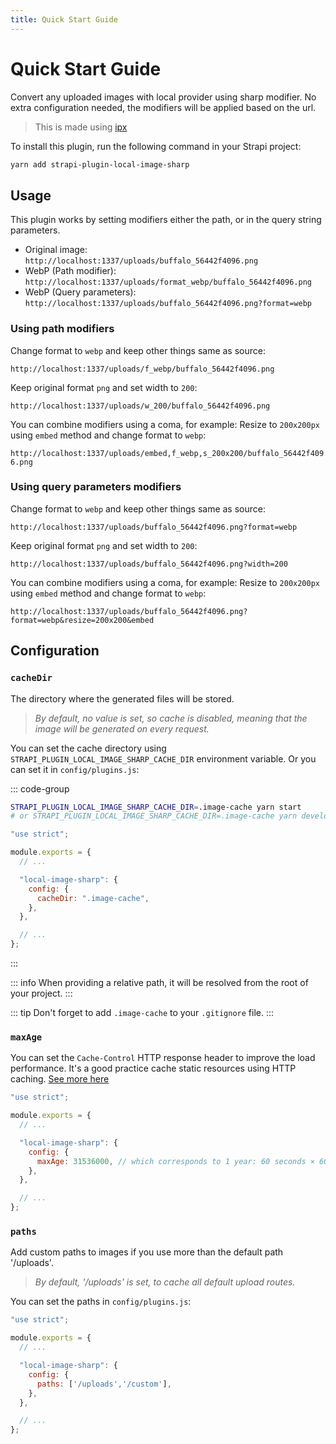 ```yaml
---
title: Quick Start Guide
---
```


# Quick Start Guide

Convert any uploaded images with local provider using sharp modifier.
No extra configuration needed, the modifiers will be applied based on the url.

> This is made using [ipx](https://github.com/unjs/ipx)

To install this plugin, run the following command in your Strapi project:

```bash
yarn add strapi-plugin-local-image-sharp
```

## Usage

This plugin works by setting modifiers either the path, or in the query string parameters.

- Original image:  
  `http://localhost:1337/uploads/buffalo_56442f4096.png`
- WebP (Path modifier):  
  `http://localhost:1337/uploads/format_webp/buffalo_56442f4096.png`
- WebP (Query parameters):  
  `http://localhost:1337/uploads/buffalo_56442f4096.png?format=webp`

### Using path modifiers

Change format to `webp` and keep other things same as source:

`http://localhost:1337/uploads/f_webp/buffalo_56442f4096.png`

Keep original format `png` and set width to `200`:

`http://localhost:1337/uploads/w_200/buffalo_56442f4096.png`

You can combine modifiers using a coma, for example:
Resize to `200x200px` using `embed` method and change format to `webp`:

`http://localhost:1337/uploads/embed,f_webp,s_200x200/buffalo_56442f4096.png`

### Using query parameters modifiers

Change format to `webp` and keep other things same as source:

`http://localhost:1337/uploads/buffalo_56442f4096.png?format=webp`

Keep original format `png` and set width to `200`:

`http://localhost:1337/uploads/buffalo_56442f4096.png?width=200`

You can combine modifiers using a coma, for example:
Resize to `200x200px` using `embed` method and change format to `webp`:

`http://localhost:1337/uploads/buffalo_56442f4096.png?format=webp&resize=200x200&embed`

## Configuration

### `cacheDir`

The directory where the generated files will be stored.

> _By default, no value is set, so cache is disabled, meaning that the image will be generated on every request._

You can set the cache directory using `STRAPI_PLUGIN_LOCAL_IMAGE_SHARP_CACHE_DIR` environment variable. Or you can set it in `config/plugins.js`:

::: code-group

```bash [enviroment variables]
STRAPI_PLUGIN_LOCAL_IMAGE_SHARP_CACHE_DIR=.image-cache yarn start
# or STRAPI_PLUGIN_LOCAL_IMAGE_SHARP_CACHE_DIR=.image-cache yarn develop
```

```js [config/plugins.js]
"use strict";

module.exports = {
  // ...

  "local-image-sharp": {
    config: {
      cacheDir: ".image-cache",
    },
  },

  // ...
};
```

:::

::: info
When providing a relative path, it will be resolved from the root of your project.
:::

::: tip
Don't forget to add `.image-cache` to your `.gitignore` file.
:::

### `maxAge`

You can set the `Cache-Control` HTTP response header to improve the load performance. It's a good practice cache static resources using HTTP caching. [See more here](https://developer.chrome.com/docs/lighthouse/performance/uses-long-cache-ttl)

```js [config/plugins.js]
"use strict";

module.exports = {
  // ...

  "local-image-sharp": {
    config: {
      maxAge: 31536000, // which corresponds to 1 year: 60 seconds × 60 minutes × 24 hours × 365 days = 31536000 seconds.
    },
  },

  // ...
};
```

### `paths`

Add custom paths to images if you use more than the default path '/uploads'.

> _By default, '/uploads' is set, to cache all default upload routes._

You can set the paths in `config/plugins.js`:


```js [config/plugins.js]
"use strict";

module.exports = {
  // ...

  "local-image-sharp": {
    config: {
      paths: ['/uploads','/custom'],
    },
  },

  // ...
};
```